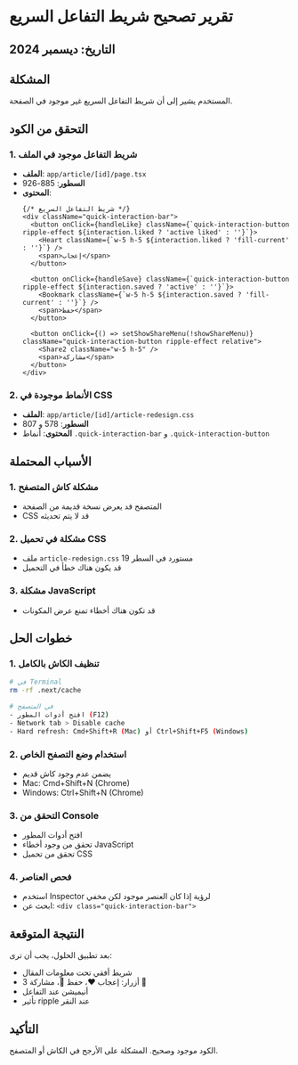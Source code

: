 # تقرير تصحيح شريط التفاعل السريع

## التاريخ: ديسمبر 2024

## المشكلة
المستخدم يشير إلى أن شريط التفاعل السريع غير موجود في الصفحة.

## التحقق من الكود

### 1. شريط التفاعل موجود في الملف
- **الملف**: `app/article/[id]/page.tsx`
- **السطور**: 885-926
- **المحتوى**: 
  ```tsx
  {/* شريط التفاعل السريع */}
  <div className="quick-interaction-bar">
    <button onClick={handleLike} className={`quick-interaction-button ripple-effect ${interaction.liked ? 'active liked' : ''}`}>
      <Heart className={`w-5 h-5 ${interaction.liked ? 'fill-current' : ''}`} />
      <span>إعجاب</span>
    </button>
    
    <button onClick={handleSave} className={`quick-interaction-button ripple-effect ${interaction.saved ? 'active' : ''}`}>
      <Bookmark className={`w-5 h-5 ${interaction.saved ? 'fill-current' : ''}`} />
      <span>حفظ</span>
    </button>
    
    <button onClick={() => setShowShareMenu(!showShareMenu)} className="quick-interaction-button ripple-effect relative">
      <Share2 className="w-5 h-5" />
      <span>مشاركة</span>
    </button>
  </div>
  ```

### 2. الأنماط موجودة في CSS
- **الملف**: `app/article/[id]/article-redesign.css`
- **السطور**: 578 و 807
- **المحتوى**: أنماط `.quick-interaction-bar` و `.quick-interaction-button`

## الأسباب المحتملة

### 1. مشكلة كاش المتصفح
- المتصفح قد يعرض نسخة قديمة من الصفحة
- CSS قد لا يتم تحديثه

### 2. مشكلة في تحميل CSS
- ملف `article-redesign.css` مستورد في السطر 19
- قد يكون هناك خطأ في التحميل

### 3. مشكلة JavaScript
- قد تكون هناك أخطاء تمنع عرض المكونات

## خطوات الحل

### 1. تنظيف الكاش بالكامل
```bash
# في Terminal
rm -rf .next/cache

# في المتصفح
- افتح أدوات المطور (F12)
- Network tab > Disable cache
- Hard refresh: Cmd+Shift+R (Mac) أو Ctrl+Shift+F5 (Windows)
```

### 2. استخدام وضع التصفح الخاص
- يضمن عدم وجود كاش قديم
- Mac: Cmd+Shift+N (Chrome)
- Windows: Ctrl+Shift+N (Chrome)

### 3. التحقق من Console
- افتح أدوات المطور
- تحقق من وجود أخطاء JavaScript
- تحقق من تحميل CSS

### 4. فحص العناصر
- استخدم Inspector لرؤية إذا كان العنصر موجود لكن مخفي
- ابحث عن: `<div class="quick-interaction-bar">`

## النتيجة المتوقعة

بعد تطبيق الحلول، يجب أن ترى:
- شريط أفقي تحت معلومات المقال
- 3 أزرار: إعجاب ❤️، حفظ 📌، مشاركة 🔗
- أنيميشن عند التفاعل
- تأثير ripple عند النقر

## التأكيد
الكود موجود وصحيح. المشكلة على الأرجح في الكاش أو المتصفح. 